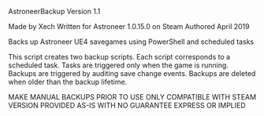 AstroneerBackup
Version 1.1

Made by Xech
Written for Astroneer 1.0.15.0 on Steam
Authored April 2019

Backs up Astroneer UE4 savegames using PowerShell and scheduled tasks

This script creates two backup scripts.
Each script corresponds to a scheduled task.
Tasks are triggered only when the game is running.
Backups are triggered by auditing save change events.
Backups are deleted when older than the backup lifetime.

MAKE MANUAL BACKUPS PRIOR TO USE
ONLY COMPATIBLE WITH STEAM VERSION
PROVIDED AS-IS WITH NO GUARANTEE EXPRESS OR IMPLIED
